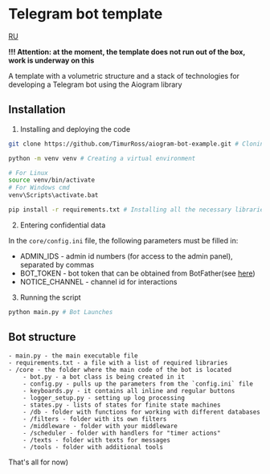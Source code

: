 # Telegram bot template

[RU](RU_README.md)

**!!! Attention: at the moment, the template does not run out of the box, work is underway on this**

A template with a volumetric structure and a stack of technologies for developing a Telegram bot using the Aiogram library

## Installation

1. Installing and deploying the code
```bash
git clone https://github.com/TimurRoss/aiogram-bot-example.git # Cloning the repository

python -m venv venv # Creating a virtual environment

# For Linux
source venv/bin/activate
# For Windows cmd
venv\Scripts\activate.bat

pip install -r requirements.txt # Installing all the necessary libraries
```

2. Entering confidential data

In the `core/config.ini` file, the following parameters must be filled in:
* ADMIN_IDS - admin id numbers (for access to the admin panel), separated by commas
* BOT_TOKEN - bot token that can be obtained from BotFather(see [here](https://core.telegram.org/bots/features#botfather ))
* NOTICE_CHANNEL - channel id for interactions

3. Running the script
``` bash
python main.py # Bot Launches
```


## Bot structure

``` graph
- main.py - the main executable file
- requirements.txt - a file with a list of required libraries
- /core - the folder where the main code of the bot is located 
    - bot.py - a bot class is being created in it
    - config.py - pulls up the parameters from the `config.ini` file
    - keyboards.py - it contains all inline and regular buttons
    - logger_setup.py - setting up log processing 
    - states.py - lists of states for finite state machines
    - /db - folder with functions for working with different databases
    - /filters - folder with its own filters 
    - /middleware - folder with your middleware
    - /scheduler - folder with handlers for "timer actions"
    - /texts - folder with texts for messages
    - /tools - folder with additional tools
```

That's all for now)